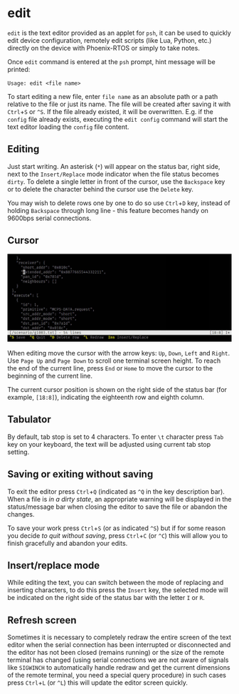# edit

`edit` is the text editor provided as an applet for `psh`, it can be used to quickly
edit device configuration, remotely edit scripts (like Lua, Python, etc.)
directly on the device with Phoenix-RTOS or simply to take notes.

Once `edit` command is entered at the `psh` prompt, hint message will be
printed:

```console
Usage: edit <file name>
```

To start editing a new file, enter `file name` as an absolute path or a path
relative to the file or just its name. The file will be created after saving it
with `Ctrl`+`S` or `^S`. If the file already existed, it will be overwritten.
E.g. if the `config` file already exists, executing the `edit config` command
will start the text editor loading the `config` file content.

## Editing

Just start writing. An asterisk (`*`) will appear on the status bar, right
side, next to the `Insert/Replace` mode indicator when the file status becomes
`dirty`.  To delete a single letter in front of the cursor, use the `Backspace`
key or to delete the character behind the cursor use the `Delete` key.

You may wish to delete rows one by one to do so use `Ctrl`+`D` key, instead of
holding `Backspace` through long line - this feature becomes handy on 9600bps
serial connections.

## Cursor

![psh text editor](../_images/edit_screen1.jpg)

When editing move the cursor with the arrow keys: `Up`, `Down`, `Left` and
`Right`. Use `Page Up` and `Page Down` to scroll one terminal screen height. To
reach the end of the current line, press `End` or `Home` to move the cursor to
the beginning of the current line.

The current cursor position is shown on the right side of the status bar (for
example, `[18:8]`), indicating the eighteenth row and eighth column.

## Tabulator

By default, tab stop is set to 4 characters. To enter `\t` character press `Tab`
key on your keyboard, the text will be adjusted using current tab stop setting.

## Saving or exiting without saving

To exit the editor press `Ctrl`+`Q` (indicated as `^Q` in the key description
bar). When a file is *in a dirty state*, an appropriate warning will be
displayed in the status/message bar when closing the editor to save the file or
abandon the changes.

To save your work press `Ctrl`+`S` (or as indicated `^S`) but if for some
reason you decide *to quit without saving*, press `Ctrl`+`C` (or `^C`) this
will allow you to finish gracefully and abandon your edits.

## Insert/replace mode

While editing the text, you can switch between the mode of replacing and
inserting characters, to do this press the `Insert` key, the selected mode will
be indicated on the right side of the status bar with the letter `I` or `R`.

## Refresh screen

Sometimes it is necessary to completely redraw the entire screen of the text
editor when the serial connection has been interrupted or disconnected and the
editor has not been closed (remains running) or the size of the remote terminal
has changed (using serial connections we are not aware of signals like
`SIGWINCH` to automatically handle redraw and get the current dimensions of the
remote terminal, you need a special query procedure) in such cases press
`Ctrl`+`L` (or `^L`) this will update the editor screen quickly.
